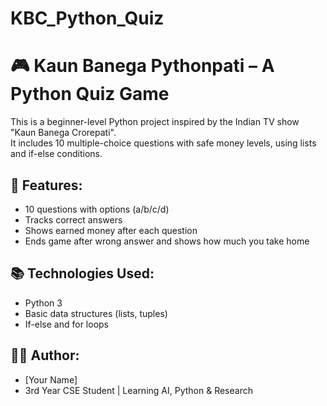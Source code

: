 # KBC_Python_Quiz
# 🎮 Kaun Banega Pythonpati – A Python Quiz Game

This is a beginner-level Python project inspired by the Indian TV show "Kaun Banega Crorepati".  
It includes 10 multiple-choice questions with safe money levels, using lists and if-else conditions.

## 🧠 Features:
- 10 questions with options (a/b/c/d)
- Tracks correct answers
- Shows earned money after each question
- Ends game after wrong answer and shows how much you take home

## 📚 Technologies Used:
- Python 3
- Basic data structures (lists, tuples)
- If-else and for loops

## 👩‍💻 Author:
- [Your Name]
- 3rd Year CSE Student | Learning AI, Python & Research

